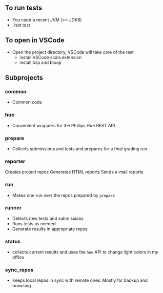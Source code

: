 ## To run tests

- You need a recent JVM (>= JDK8)
- ./sbt test

## To open in VSCode

- Open the project directory, VSCode will take care of the rest
    * install VSCode scala extension
    * install bsp and bloop 

## Subprojects

### common

- Common code

### hue

- Convenient wrappers for the Phillips Hue REST API.

### prepare

- Collects submissions and tests and prepares for a final grading run

### reporter

Creates project repos
Generates HTML reports
Sends e-mail reports

### run

- Makes one run over the repos prepared by `prepare`

### runner

- Detects new tests and submissions
- Runs tests as needed
- Generate results in appropriate repos

### status

- collects current results and uses the `hue` API to change light colors in my office

### sync_repos

- Keeps local repos in sync with remote ones. Mostly for backup and browsing

### 
